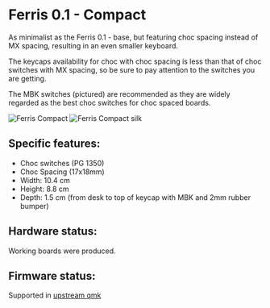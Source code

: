 # Ferris 0.1 - Compact

As minimalist as the Ferris 0.1 - base, but featuring choc spacing instead of MX spacing,
resulting in an even smaller keyboard.

The keycaps availability for choc with choc spacing is less than that of choc switches
with MX spacing, so be sure to pay attention to the switches you are getting.

The MBK switches (pictured) are recommended as they are widely regarded as the best choc
switches for choc spaced boards.

![Ferris Compact](https://i.imgur.com/wcE4eT5.jpg)
![Ferris Compact silk](https://i.imgur.com/FD1pJfh.jpg)

## Specific features:
* Choc switches (PG 1350)
* Choc Spacing (17x18mm)
* Width: 10.4 cm
* Height: 8.8 cm
* Depth: 1.5 cm (from desk to top of keycap with MBK and 2mm rubber bumper)

## Hardware status:
Working boards were produced.

## Firmware status:
Supported in [upstream qmk](https://github.com/qmk/qmk_firmware/tree/master/keyboards/ferris/0_1)
